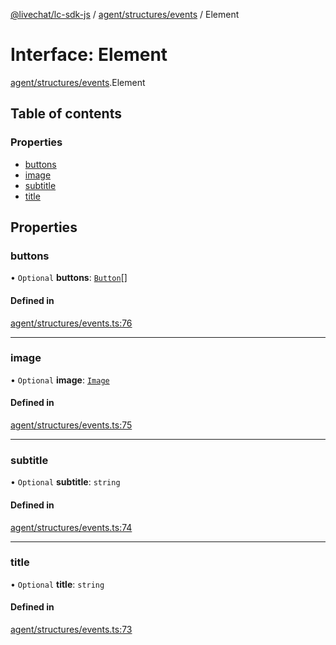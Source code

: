[@livechat/lc-sdk-js](../README.md) / [agent/structures/events](../modules/agent_structures_events.md) / Element

# Interface: Element

[agent/structures/events](../modules/agent_structures_events.md).Element

## Table of contents

### Properties

- [buttons](agent_structures_events.Element.md#buttons)
- [image](agent_structures_events.Element.md#image)
- [subtitle](agent_structures_events.Element.md#subtitle)
- [title](agent_structures_events.Element.md#title)

## Properties

### buttons

• `Optional` **buttons**: [`Button`](agent_structures_events.Button.md)[]

#### Defined in

[agent/structures/events.ts:76](https://github.com/livechat/lc-sdk-js/blob/d267eeb/src/agent/structures/events.ts#L76)

___

### image

• `Optional` **image**: [`Image`](agent_structures_events.Image.md)

#### Defined in

[agent/structures/events.ts:75](https://github.com/livechat/lc-sdk-js/blob/d267eeb/src/agent/structures/events.ts#L75)

___

### subtitle

• `Optional` **subtitle**: `string`

#### Defined in

[agent/structures/events.ts:74](https://github.com/livechat/lc-sdk-js/blob/d267eeb/src/agent/structures/events.ts#L74)

___

### title

• `Optional` **title**: `string`

#### Defined in

[agent/structures/events.ts:73](https://github.com/livechat/lc-sdk-js/blob/d267eeb/src/agent/structures/events.ts#L73)
